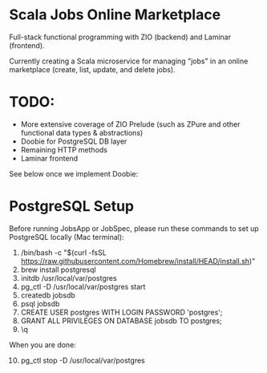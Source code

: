 # Scala Jobs Online Marketplace

Full-stack functional programming with ZIO (backend) and Laminar (frontend).

Currently creating a Scala microservice for managing "jobs" in an online marketplace (create, list, update, and delete jobs).

# TODO:

* More extensive coverage of ZIO Prelude (such as ZPure and other functional data types & abstractions)
* Doobie for PostgreSQL DB layer
* Remaining HTTP methods
* Laminar frontend

See below once we implement Doobie:

# PostgreSQL Setup

Before running JobsApp or JobSpec, please run these commands to set up PostgreSQL locally (Mac terminal):

1. /bin/bash -c "$(curl -fsSL https://raw.githubusercontent.com/Homebrew/install/HEAD/install.sh)"
2. brew install postgresql
3. initdb /usr/local/var/postgres
4. pg_ctl -D /usr/local/var/postgres start
5. createdb jobsdb
6. psql jobsdb
7. CREATE USER postgres WITH LOGIN PASSWORD 'postgres';
8. GRANT ALL PRIVILEGES ON DATABASE jobsdb TO postgres;
9. \q

When you are done:

10. pg_ctl stop -D /usr/local/var/postgres
